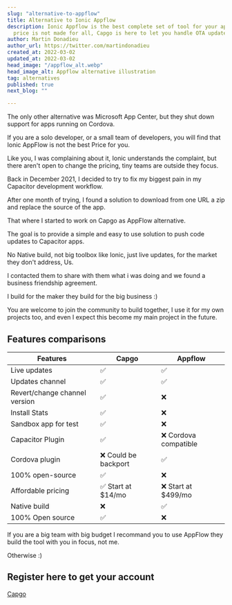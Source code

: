 ```yaml
---
slug: "alternative-to-appflow"
title: Alternative to Ionic Appflow
description: Ionic Appflow is the best complete set of tool for your app, sadly they
  price is not made for all, Capgo is here to let you handle OTA update at fair price.
author: Martin Donadieu
author_url: https://twitter.com/martindonadieu
created_at: 2022-03-02
updated_at: 2022-03-02
head_image: "/appflow_alt.webp"
head_image_alt: Appflow alternative illustration
tag: alternatives
published: true
next_blog: ""

---
```


The only other alternative was Microsoft App Center, but they shut down support for apps running on Cordova.

If you are a solo developer, or a small team of developers, you will find that Ionic AppFlow is not the best Price for you.

Like you, I was complaining about it, Ionic understands the complaint, but there aren't open to change the pricing, tiny teams are outside they focus.

Back in December 2021, I decided to try to fix my biggest pain in my Capacitor development workflow.

After one month of trying, I found a solution to download from one URL a zip and replace the source of the app.

That where I started to work on Capgo as AppFlow alternative.

The goal is to provide a simple and easy to use solution to push code updates to Capacitor apps.

No Native build, not big toolbox like Ionic, just live updates, for the market they don't address, Us.

I contacted them to share with them what i was doing and we found a business friendship agreement.

I build for the maker they build for the big business :)

You are welcome to join the community to build together, I use it for my own projects too, and even I expect this become my main project in the future.

## Features comparisons

| Features | Capgo | Appflow |
| --- | --- | --- |
| Live updates | ✅ | ✅ |
| Updates channel | ✅ | ✅ |
| Revert/change channel version | ✅ | ❌ |
| Install Stats | ✅ | ❌ |
| Sandbox app for test | ✅ | ❌ |
| Capacitor Plugin | ✅ | ❌ Cordova compatible |
| Cordova plugin | ❌ Could be backport | ✅ |
| 100% open-source | ✅ | ❌ |
| Affordable pricing | ✅ Start at $14/mo | ❌ Start at $499/mo |
| Native build | ❌ | ✅ |
| 100% Open source | ✅ | ❌ |

If you are a big team with big budget I recommand you to use AppFlow they build the tool with you in focus, not me.

Otherwise :)

## Register here to get your account

[Capgo](https://web.capgo.app/register)